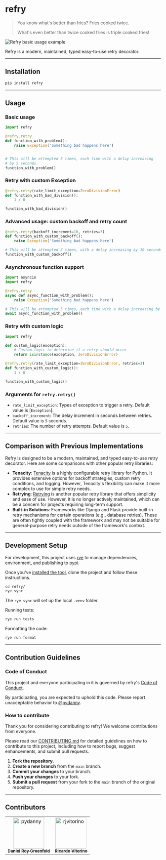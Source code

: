 # refry

> You know what's better than fries? Fries cooked twice.
>
> What's even better than twice cooked fries is triple cooked fries!

![Refry basic usage example](https://github.com/pydanny/refry/assets/2514072/939ecaf7-c1de-4864-b1c8-24907197bb73)

Refry is a modern, maintained, typed easy-to-use retry decorator.

---

## Installation

```bash
pip install refry
```

---

## Usage

### Basic usage

```python
import refry

@refry.retry
def function_with_problem():
    raise Exception('Something bad happens here')


# This will be attempted 5 times, each time with a delay increasing
# by 5 seconds.
function_with_problem()
```

### Retry with custom Exception

```python
@refry.retry(rate_limit_exception=ZeroDivisionError)
def function_with_bad_division():
    1 / 0

function_with_bad_division()
```

### Advanced usage: custom backoff and retry count

```python
@refry.retry(backoff_increment=10, retries=3)
def function_with_custom_backoff():
    raise Exception('Something bad happens here')

# This will be attempted 3 times, with a delay increasing by 10 seconds each time.
function_with_custom_backoff()
```

### Asynchronous function support

```python
import asyncio
import refry

@refry.retry
async def async_function_with_problem():
    raise Exception('Something bad happens here')

# This will be attempted 5 times, each time with a delay increasing by 5 seconds.
await async_function_with_problem()
```

### Retry with custom logic

```python
import refry

def custom_logic(exception):
    # Custom logic to determine if a retry should occur
    return isinstance(exception, ZeroDivisionError)

@refry.retry(rate_limit_exception=ZeroDivisionError, retries=3)
def function_with_custom_logic():
    1 / 0

function_with_custom_logic()
```

### Arguments for `refry.retry()`

* `rate_limit_exception`: Types of exception to trigger a retry. Default value is [`Exception`].
* `backoff_increment`: The delay increment in seconds between retries. Default value is `5` seconds.
* `retries`: The number of retry attempts. Default value is `5`.

---

## Comparison with Previous Implementations

Refry is designed to be a modern, maintained, and typed easy-to-use retry decorator.
Here are some comparisons with other popular retry libraries:

* **Tenacity**: [Tenacity](https://pypi.org/project/tenacity/) is a highly configurable retry library for Python. It provides extensive options for backoff strategies, custom retry conditions, and logging. However, Tenacity's flexibility can make it more complex to use for simple retry needs.
* **Retrying**: [Retrying](https://pypi.org/project/retrying/) is another popular retry library that offers simplicity and ease of use. However, it is no longer actively maintained, which can be a concern for projects requiring long-term support.
* **Built-in Solutions**: Frameworks like Django and Flask provide built-in retry mechanisms for certain operations (e.g., database retries). These are often tightly coupled with the framework and may not be suitable for general-purpose retry needs outside of the framework's context.

---

## Development Setup

For development, this project uses [rye](https://rye.astral.sh/) to manage dependencies, environment, and publishing to pypi. 

Once you've [installed the tool](https://rye.astral.sh/guide/installation/), clone the project and follow these instructions.

```bash
cd refry/
rye sync
```

The `rye sync` will set up the local `.venv` folder. 

Running tests:

```bash
rye run tests
```

Formatting the code:

```bash
rye run format
```

---

## Contribution Guidelines

### Code of Conduct

This project and everyone participating in it is governed by refry's [Code of Conduct](CODE_OF_CONDUCT.md). 

By participating, you are expected to uphold this code. Please report unacceptable behavior to [@pydanny](https://github.com/pydanny).

### How to contribute

Thank you for considering contributing to refry! We welcome contributions from everyone.

Please read our [CONTRIBUTING.md](CONTRIBUTING.md) for detailed guidelines on how to contribute to this project, including how to report bugs, suggest enhancements, and submit pull requests. 

1. **Fork the repository.**
2. **Create a new branch** from the `main` branch.
3. **Commit your changes** to your branch.
4. **Push your changes** to your fork.
5. **Submit a pull request** from your fork to the `main` branch of the original repository.

---

## Contributors 

<table>
<tr>
    <td align="center">
        <a href="https://github.com/pydanny">
            <img src="https://avatars.githubusercontent.com/u/62857?v=4" width="100;" alt="pydanny"/>
            <br />
            <sub><b>Daniel Roy Greenfeld</b></sub>
        </a>
    </td>
    <td align="center">
        <a href="https://github.com/rjvitorino">
            <img src="https://avatars.githubusercontent.com/u/2514072?v=4" width="100;" alt="rjvitorino"/>
            <br />
            <sub><b>Ricardo Vitorino</b></sub>
        </a>
    </td></tr>
</table>

